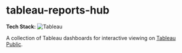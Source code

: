 # tableau-reports-hub

**Tech Stack:** ![Tableau](https://img.shields.io/badge/Tableau-blue?logo=tableau)

A collection of Tableau dashboards for interactive viewing on [Tableau Public](https://public.tableau.com/app/profile/alina.yildir/vizzes).
